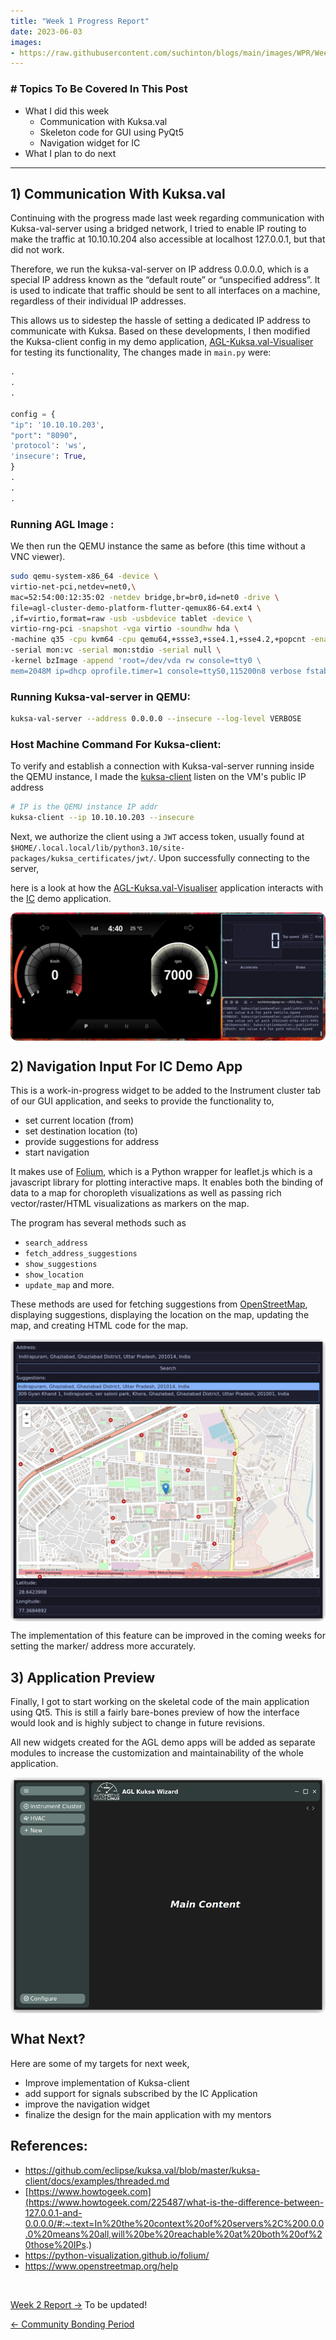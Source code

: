 ```yaml
---
title: "Week 1 Progress Report"
date: 2023-06-03
images:
- https://raw.githubusercontent.com/suchinton/blogs/main/images/WPR/Week1/GSOC Report IMG.png
---
```


### # Topics To Be Covered In This Post
- What I did this week
	- Communication with Kuksa.val
	- Skeleton code for GUI using PyQt5
	- Navigation widget for IC 
- What I plan to do next 

---


##  1) Communication With Kuksa.val

Continuing with the progress made last week regarding communication with Kuksa-val-server using a bridged network, I tried to enable IP routing to make the traffic at 10.10.10.204 also accessible at localhost 127.0.0.1, but that did not work.

Therefore, we run the kuksa-val-server on IP address 0.0.0.0, which is a special IP address known as the “default route” or “unspecified address”. It is used to indicate that traffic should be sent to all interfaces on a machine, regardless of their individual IP addresses.

This allows us to sidestep the hassle of setting a dedicated IP address to communicate with Kuksa. Based on these developments, I then modified the Kuksa-client config in my demo application, [AGL-Kuksa.val-Visualiser](https://github.com/suchinton/AGL-Kuksa.val-Visualiser/tree/main/Demo_1) for testing its functionality, The changes made in `main.py` were:

```python
.
.
.

config = {
"ip": '10.10.10.203',
"port": "8090",
'protocol': 'ws',
'insecure': True,
}
.
.
.
```

### Running AGL Image :

We then run the QEMU instance the same as before (this time without a VNC viewer).

```bash
sudo qemu-system-x86_64 -device \
virtio-net-pci,netdev=net0,\
mac=52:54:00:12:35:02 -netdev bridge,br=br0,id=net0 -drive \
file=agl-cluster-demo-platform-flutter-qemux86-64.ext4 \
,if=virtio,format=raw -usb -usbdevice tablet -device \
virtio-rng-pci -snapshot -vga virtio -soundhw hda \
-machine q35 -cpu kvm64 -cpu qemu64,+ssse3,+sse4.1,+sse4.2,+popcnt -enable-kvm -m 2048 \
-serial mon:vc -serial mon:stdio -serial null \
-kernel bzImage -append 'root=/dev/vda rw console=tty0 \
mem=2048M ip=dhcp oprofile.timer=1 console=ttyS0,115200n8 verbose fstab=no'
```

### Running Kuksa-val-server in QEMU: 

```bash
kuksa-val-server --address 0.0.0.0 --insecure --log-level VERBOSE
```

###  Host Machine Command For Kuksa-client:

To verify and establish a connection with Kuksa-val-server running inside the QEMU instance, I made the [kuksa-client]() listen on the VM's public IP address

```bash
# IP is the QEMU instance IP addr
kuksa-client --ip 10.10.10.203 --insecure
```

Next, we authorize the client using a `JWT` access token, usually found at `$HOME/.local.local/lib/python3.10/site-packages/kuksa_certificates/jwt/`. Upon successfully connecting to the server,

here is a look at how the [AGL-Kuksa.val-Visualiser](https://github.com/suchinton/AGL-Kuksa.val-Visualiser) application interacts with the [IC](https://github.com/aakash-s45/ic) demo application.
<div style="display: flex; flex-direction: column; align-items: center;">
  <img src="https://raw.githubusercontent.com/suchinton/blogs/main/images/WPR/Week1/IC_control.gif" height="auto" width="100%" style="border-radius: 10px;">
</div>

## 2) Navigation Input For IC Demo App

This is a work-in-progress widget to be added to the Instrument cluster tab of our GUI application, and seeks to provide the functionality to,
- set current location (from)
- set destination location (to)
- provide suggestions for address
- start navigation

It makes use of [Folium](https://python-visualization.github.io/folium/),  which is a Python wrapper for leaflet.js which is a javascript library for plotting interactive maps. It enables both the binding of data to a map for choropleth visualizations as well as passing rich vector/raster/HTML visualizations as markers on the map. 

The program has several methods such as 
- `search_address`
- `fetch_address_suggestions`
- `show_suggestions`
- `show_location`
- `update_map` and more.

These methods are used for fetching suggestions from [OpenStreetMap](https://www.openstreetmap.org/#map=5/21.843/82.795), displaying suggestions, displaying the location on the map, updating the map, and creating HTML code for the map.

<div style="display: flex; flex-direction: column; align-items: center;">
  <img src="https://raw.githubusercontent.com/suchinton/blogs/main/images/WPR/Week1/navigation.png" height="auto" width="100%" style="border-radius: 10px;">
</div>

The implementation of this feature can be improved in the coming weeks for setting the marker/ address more accurately.

## 3) Application Preview

Finally, I got to start working on the skeletal code of the main application using Qt5. This is still a fairly bare-bones preview of how the interface would look and is highly subject to change in future revisions. 

All new widgets created for the AGL demo apps will be added as separate modules to increase the customization and maintainability  of the whole application.

<div style="display: flex; flex-direction: column; align-items: center;">
  <img src="https://raw.githubusercontent.com/suchinton/blogs/main/images/WPR/Week1/design_preview.png" height="auto" width="100%" style="border-radius: 10px;">
</div>

## What Next?

Here are some of my targets for next week,
- Improve implementation of Kuksa-client 
- add support for signals subscribed by the IC Application
- improve the navigation widget
- finalize the design for the main application with my mentors

## References:

- https://github.com/eclipse/kuksa.val/blob/master/kuksa-client/docs/examples/threaded.md
- [https://www.howtogeek.com](https://www.howtogeek.com/225487/what-is-the-difference-between-127.0.0.1-and-0.0.0.0/#:~:text=In%20the%20context%20of%20servers%2C%200.0.0.0%20means%20all,will%20be%20reachable%20at%20both%20of%20those%20IPs.)
- https://python-visualization.github.io/folium/
- https://www.openstreetmap.org/help

<br>

[Week 2 Report →]() To be updated!

[← Community Bonding Period](/articles/community-bonding-period)
